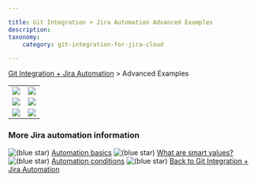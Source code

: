 ```yaml
---

title: Git Integration + Jira Automation Advanced Examples
description:
taxonomy:
    category: git-integration-for-jira-cloud

---
```

[Git Integration + Jira Automation](/wiki/spaces/GITCLOUD/pages/1698922497) > Advanced Examples

|     |     |
| --- | --- |
| ![](https://bigbrassband.atlassian.net/wiki/download/thumbnails/1714257921/automation-branch-01.png?version=4&modificationDate=1623408549068&cacheVersion=1&api=v2&width=321&height=413) | ![](https://bigbrassband.atlassian.net/wiki/download/thumbnails/1714257921/automation-commit-01.png?version=2&modificationDate=1623408300311&cacheVersion=1&api=v2&width=313&height=411) |
| ![](https://bigbrassband.atlassian.net/wiki/download/thumbnails/1714257921/automation-pullreq-01.png?version=2&modificationDate=1623408456713&cacheVersion=1&api=v2&width=324&height=447) | ![](https://bigbrassband.atlassian.net/wiki/download/thumbnails/1714257921/automation-pullreq-02.png?version=2&modificationDate=1623408717252&cacheVersion=1&api=v2&width=340&height=462) |
| ![](https://bigbrassband.atlassian.net/wiki/download/thumbnails/1714257921/automation-branch-conditional-01.png?version=2&modificationDate=1623408867352&cacheVersion=1&api=v2&width=330&height=636) | ![](https://bigbrassband.atlassian.net/wiki/download/thumbnails/1714257921/automation-issue-condition-01.png?version=2&modificationDate=1623409029439&cacheVersion=1&api=v2&width=322&height=563) |

### More Jira automation information

![(blue star)](/wiki/s/-1639011364/6452/8b4898d3c114827e64ec143b4fa79bb76a6cfa5b/_/images/icons/emoticons/star_blue.png) [Automation basics](https://www.atlassian.com/software/jira/guides/expand-jira/automation)
![(blue star)](/wiki/s/-1639011364/6452/8b4898d3c114827e64ec143b4fa79bb76a6cfa5b/_/images/icons/emoticons/star_blue.png) [What are smart values?](https://support.atlassian.com/jira-software-cloud/docs/what-are-smart-values/)
![(blue star)](/wiki/s/-1639011364/6452/8b4898d3c114827e64ec143b4fa79bb76a6cfa5b/_/images/icons/emoticons/star_blue.png) [Automation conditions](https://support.atlassian.com/jira-software-cloud/docs/automation-conditions/)
![(blue star)](/wiki/s/-1639011364/6452/8b4898d3c114827e64ec143b4fa79bb76a6cfa5b/_/images/icons/emoticons/star_blue.png) [Back to Git Integration + Jira Automation](/wiki/spaces/GITCLOUD/pages/1698922497)